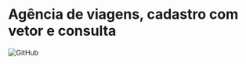 # Agência de viagens, cadastro com vetor e consulta

![GitHub](https://img.shields.io/badge/-github-%23181717?style=for-the-badge&logo=github)
